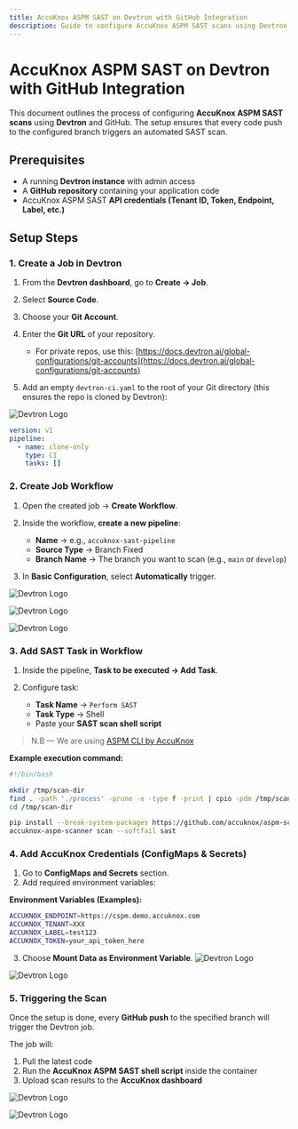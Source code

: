 ```yaml
---
title: AccuKnox ASPM SAST on Devtron with GitHub Integration
description: Guide to configure AccuKnox ASPM SAST scans using Devtron and GitHub.
---
```


# AccuKnox ASPM SAST on Devtron with GitHub Integration




This document outlines the process of configuring **AccuKnox ASPM SAST scans** using **Devtron** and GitHub. The setup ensures that every code push to the configured branch triggers an automated SAST scan.

## Prerequisites

* A running **Devtron instance** with admin access
* A **GitHub repository** containing your application code
* AccuKnox ASPM SAST **API credentials (Tenant ID, Token, Endpoint, Label, etc.)**

## Setup Steps

### 1. Create a Job in Devtron

1. From the **Devtron dashboard**, go to **Create → Job**.
2. Select **Source Code**.
3. Choose your **Git Account**.
4. Enter the **Git URL** of your repository.

   * For private repos, use this: [https://docs.devtron.ai/global-configurations/git-accounts](https://docs.devtron.ai/global-configurations/git-accounts)
5. Add an empty `devtron-ci.yaml` to the root of your Git directory (this ensures the repo is cloned by Devtron):

![Devtron Logo](./images/github-devtron-sast/1.png)

```yaml
version: v1
pipeline:
  - name: clone-only
    type: CI
    tasks: []
```

### 2. Create Job Workflow

1. Open the created job → **Create Workflow**.
2. Inside the workflow, **create a new pipeline**:

   * **Name** → e.g., `accuknox-sast-pipeline`
   * **Source Type** → Branch Fixed
   * **Branch Name** → The branch you want to scan (e.g., `main` or `develop`)
3. In **Basic Configuration**, select **Automatically** trigger.


![Devtron Logo](./images/github-devtron-sast/2.png)

![Devtron Logo](./images/github-devtron-sast/3.png)

![Devtron Logo](./images/github-devtron-sast/4.png)


### 3. Add SAST Task in Workflow

1. Inside the pipeline, **Task to be executed → Add Task**.
2. Configure task:

   * **Task Name** → `Perform SAST`
   * **Task Type** → Shell
   * Paste your **SAST scan shell script**

> N.B — We are using [ASPM CLI by AccuKnox](https://github.com/accuknox/aspm-scanner-cli)

**Example execution command:**

```bash
#!/bin/bash

mkdir /tmp/scan-dir
find . -path './process' -prune -o -type f -print | cpio -pdm /tmp/scan-dir
cd /tmp/scan-dir

pip install --break-system-packages https://github.com/accuknox/aspm-scanner-cli/releases/download/v0.10.1/accuknox_aspm_scanner-0.10.1-py3-none-any.whl
accuknox-aspm-scanner scan --softfail sast
```

### 4. Add AccuKnox Credentials (ConfigMaps & Secrets)

1. Go to **ConfigMaps and Secrets** section.
2. Add required environment variables:

**Environment Variables (Examples):**

```bash
ACCUKNOX_ENDPOINT=https://cspm.demo.accuknox.com
ACCUKNOX_TENANT=XXX
ACCUKNOX_LABEL=test123
ACCUKNOX_TOKEN=your_api_token_here
```

3. Choose **Mount Data as Environment Variable**.
![Devtron Logo](./images/github-devtron-sast/5.png)

![Devtron Logo](./images/github-devtron-sast/6.png)

### 5. Triggering the Scan

Once the setup is done, every **GitHub push** to the specified branch will trigger the Devtron job.

The job will:

1. Pull the latest code
2. Run the **AccuKnox ASPM SAST shell script** inside the container
3. Upload scan results to the **AccuKnox dashboard**


![Devtron Logo](./images/github-devtron-sast/7.png)

![Devtron Logo](./images/github-devtron-sast/8.png)